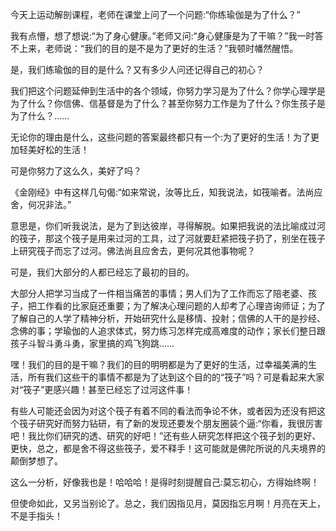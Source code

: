 今天上运动解剖课程，老师在课堂上问了一个问题:“你练瑜伽是为了什么？”

我有点懵，想了想说:“为了身心健康。”老师又问:“身心健康是为了干嘛？”我一时答不上来，老师说：“我们的目的是不是为了更好的生活？”我顿时幡然醒悟。

是，我们练瑜伽的目的是什么？又有多少人问还记得自己的初心？

我们把这个问题延伸到生活中的各个领域，你努力学习是为了什么？你学心理学是为了什么？你信佛、信基督是为了什么？甚至你努力工作是为了什么？你生孩子是为了什么？……

无论你的理由是什么，这些问题的答案最终都只有一个:为了更好的生活！为了更加轻美好松的生活！

可是你努力了这么久，美好了吗？

《金刚经》中有这样几句偈:“如来常说，汝等比丘，知我说法，如筏喻者。法尚应舍，何况非法。”

意思是，你们听我说法，是为了到达彼岸，寻得解脱。如果把我说的法比喻成过河的筏子，那这个筏子是用来过河的工具，过了河就要赶紧把筏子扔了，别坐在筏子上研究筏子而忘了过河。佛法尚且应舍去，更何况其他事物呢？

可是，我们大部分的人都已经忘了最初的目的。

大部分人把学习当成了一件相当痛苦的事情；男人们为了工作而忘了陪老婆、孩子，把工作看的比家庭还重要；为了解决心理问题的人却考了心理咨询师证；为了了解自己的人学了精神分析，开始研究什么是移情、投射；信佛的人干的是抄经、念佛的事；学瑜伽的人追求体式，努力练习怎样完成高难度的动作；家长们整日跟孩子斗智斗勇斗勇，家里搞的鸡飞狗跳……

嘿！我们的目的是干嘛？我们的目的明明都是为了更好的生活，过幸福美满的生活，所有我们这些干的事情不都是为了达到这个目的的“筏子”吗？可是看起来大家对“筏子”更感兴趣！甚至已经忘了过河这件事！

有些人可能还会因为对这个筏子有着不同的看法而争论不休，或者因为还没有把这个筏子研究好而努力钻研，有了新的发现还要发个朋友圈装个逼:“你看，我很厉害吧！我比你们研究的透、研究的好吧！”还有些人研究怎样把这个筏子划的更好、更快，总之，都是舍不得这些筏子，爱不释手！这可能就是佛陀所说的凡夫境界的颠倒梦想了。

这么一分析，好像我也是！哈哈哈！是得时刻提醒自己:莫忘初心，方得始终啊！

但使命如此，又另当别论了。总之，我们因指见月，莫因指忘月啊！月亮在天上，不是手指头！